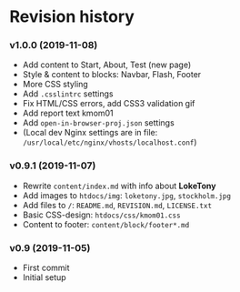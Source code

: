 # Revision history

### v1.0.0 (2019-11-08)
* Add content to Start, About, Test (new page)
* Style & content to blocks: Navbar, Flash, Footer
* More CSS styling
* Add `.csslintrc` settings
* Fix HTML/CSS errors, add CSS3 validation gif
* Add report text kmom01
* Add `open-in-browser-proj.json` settings
* (Local dev Nginx settings are in file: `/usr/local/etc/nginx/vhosts/localhost.conf`)

### v0.9.1 (2019-11-07)
* Rewrite `content/index.md` with info about **LokeTony**
* Add images to `htdocs/img`: `loketony.jpg`, `stockholm.jpg`
* Add files to `/`: `README.md`, `REVISION.md`, `LICENSE.txt`
* Basic CSS-design: `htdocs/css/kmom01.css`
* Content to footer: `content/block/footer*.md`

### v0.9 (2019-11-05)
* First commit
* Initial setup
